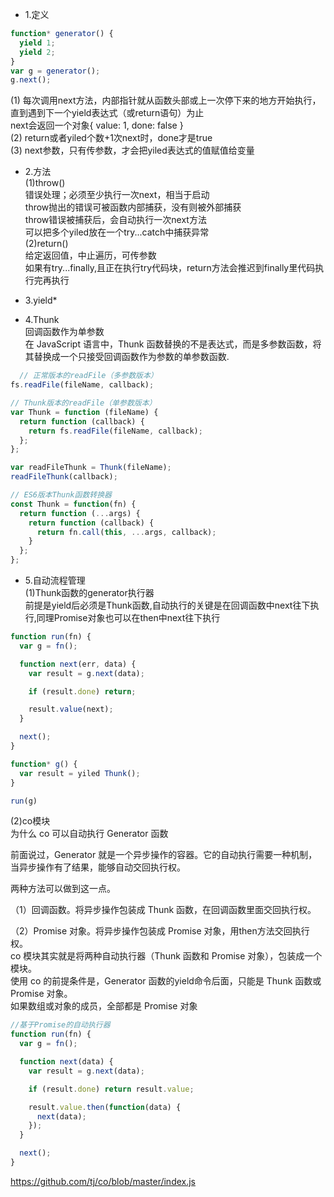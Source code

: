 - 1.定义  
```javascript 
function* generator() {  
  yield 1;  
  yield 2;  
}  
var g = generator();  
g.next();  
```  
  (1) 每次调用next方法，内部指针就从函数头部或上一次停下来的地方开始执行，直到遇到下一个yield表达式（或return语句）为止  
    next会返回一个对象{ value: 1, done: false }  
  (2) return或者yiled个数+1次next时，done才是true  
  (3) next参数，只有传参数，才会把yiled表达式的值赋值给变量  

- 2.方法  
(1)throw()  
   错误处理；必须至少执行一次next，相当于启动  
   throw抛出的错误可被函数内部捕获，没有则被外部捕获  
   throw错误被捕获后，会自动执行一次next方法  
   可以把多个yiled放在一个try...catch中捕获异常  
(2)return()  
   给定返回值，中止遍历，可传参数  
   如果有try...finally,且正在执行try代码块，return方法会推迟到finally里代码执行完再执行  

- 3.yield*  
- 4.Thunk  
  回调函数作为单参数  
  在 JavaScript 语言中，Thunk 函数替换的不是表达式，而是多参数函数，将其替换成一个只接受回调函数作为参数的单参数函数.  
```javascript
  // 正常版本的readFile（多参数版本）
fs.readFile(fileName, callback);

// Thunk版本的readFile（单参数版本）
var Thunk = function (fileName) {
  return function (callback) {
    return fs.readFile(fileName, callback);
  };
};

var readFileThunk = Thunk(fileName);
readFileThunk(callback);

// ES6版本Thunk函数转换器
const Thunk = function(fn) {
  return function (...args) {
    return function (callback) {
      return fn.call(this, ...args, callback);
    }
  };
};
```  
- 5.自动流程管理  
(1)Thunk函数的generator执行器  
前提是yield后必须是Thunk函数,自动执行的关键是在回调函数中next往下执行,同理Promise对象也可以在then中next往下执行  
```javascript
function run(fn) {
  var g = fn();

  function next(err, data) {
    var result = g.next(data);

    if (result.done) return;

    result.value(next);
  }

  next();
}

function* g() {
  var result = yiled Thunk();
}

run(g)
```  

(2)co模块  
为什么 co 可以自动执行 Generator 函数

前面说过，Generator 就是一个异步操作的容器。它的自动执行需要一种机制，当异步操作有了结果，能够自动交回执行权。

两种方法可以做到这一点。

（1）回调函数。将异步操作包装成 Thunk 函数，在回调函数里面交回执行权。

（2）Promise 对象。将异步操作包装成 Promise 对象，用then方法交回执行权。  
co 模块其实就是将两种自动执行器（Thunk 函数和 Promise 对象），包装成一个模块。  
使用 co 的前提条件是，Generator 函数的yield命令后面，只能是 Thunk 函数或 Promise 对象。  
如果数组或对象的成员，全部都是 Promise 对象  

```javascript  
//基于Promise的自动执行器
function run(fn) {
  var g = fn();

  function next(data) {
    var result = g.next(data);

    if (result.done) return result.value;

    result.value.then(function(data) {
      next(data);
    });
  }

  next();
}
```  
https://github.com/tj/co/blob/master/index.js